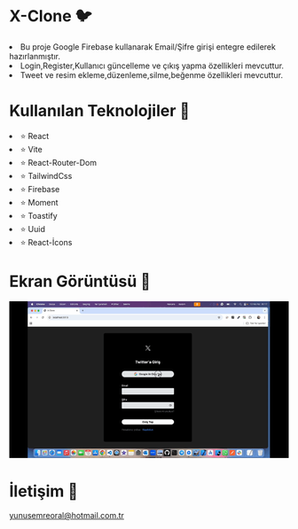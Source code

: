 # X-Clone 🐦

<li>Bu proje Google Firebase kullanarak Email/Şifre girişi entegre edilerek hazırlanmıştır.</li>
<li>Login,Register,Kullanıcı güncelleme ve çıkış yapma özellikleri mevcuttur.</li>
<li>Tweet ve resim ekleme,düzenleme,silme,beğenme özellikleri mevcuttur.</li>

# Kullanılan Teknolojiler 🎨

<li>⭐ React</li>
<li>⭐ Vite</li>
<li>⭐ React-Router-Dom</li>
<li>⭐ TailwindCss</li>
<li>⭐ Firebase</li>
<li>⭐ Moment</li>
<li>⭐ Toastify</li>
<li>⭐ Uuid</li>
<li>⭐ React-İcons</li>

# Ekran Görüntüsü 🎥
<img src="xclone.gif" width="auto">    

# İletişim 📩
yunusemreoral@hotmail.com.tr
